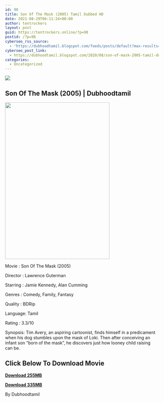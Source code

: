 ```yaml
---
id: 98
title: Son Of The Mask (2005) Tamil Dubbed HD
date: 2021-08-29T06:11:24+00:00
author: tentrockers
layout: post
guid: https://tentrockers.online/?p=98
postid: /?p=98
cyberseo_rss_source:
  - 'https://dubhoodtamil.blogspot.com/feeds/posts/default?max-results=150&start-index=151'
cyberseo_post_link:
  - https://dubhoodtamil.blogspot.com/2020/08/son-of-mask-2005-tamil-dubbed-hd.html
categories:
  - Uncategorized
---
```

<div class="media_block">
  <img src="https://1.bp.blogspot.com/-SDUzTqZFFmE/X0jFcR2YfRI/AAAAAAAACOI/G-P-jbWKclgPUqo_md5w5vAjhi9HCvF_ACNcBGAsYHQ/s72-w342-h512-c/4ccd57334f9d0f44c8dfddfff3778f19.jpg" class="media_thumbnail" />
</div>

## **<span>Son Of The Mask (2005) | Dubhoodtamil</span>**

<div class="separator">
  <img loading="lazy" border="0" data-original-height="1500" data-original-width="1000" height="512" src="https://1.bp.blogspot.com/-SDUzTqZFFmE/X0jFcR2YfRI/AAAAAAAACOI/G-P-jbWKclgPUqo_md5w5vAjhi9HCvF_ACNcBGAsYHQ/w342-h512/4ccd57334f9d0f44c8dfddfff3778f19.jpg" width="342" />
</div>

Movie	<span></span>:	<span></span>Son Of The Mask (2005)

Director	<span></span>:	<span></span>Lawrence Guterman&nbsp;

Starring	<span></span>:	<span></span>Jamie Kennedy, Alan Cumming&nbsp;

Genres	<span></span>:	<span></span>Comedy, Family, Fantasy&nbsp;

Quality	<span></span>:	<span></span>BDRip&nbsp;

Language:	<span></span>Tamil&nbsp;

Rating	<span></span>:	<span></span>3.3/10

Synopsis: Tim Avery, an aspiring cartoonist, finds himself in a predicament when his dog stumbles upon the mask of Loki. Then after conceiving an infant son &#8220;born of the mask&#8221;, he discovers just how looney child raising can be.

## **<span>Click Below To Download Movie</span>**

**<span><a href="https://oncehelp.com/sonofmask-1" target="_blank" rel="noopener">Download 255MB</a></span>**

**<span><a href="https://oncehelp.com/sonofmask-2" target="_blank" rel="noopener">Download 335MB</a></span>**

By Dubhoodtamil